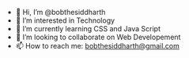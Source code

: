 - 👋 Hi, I’m @bobthesiddharth
- 👀 I’m interested in Technology
- 🌱 I’m currently learning CSS and Java Script
- 💞️ I’m looking to collaborate on Web Developement
- 📫 How to reach me: bobthesiddharth@gmail.com

<!---
bobthesiddharth/bobthesiddharth is a ✨ special ✨ repository because its `README.md` (this file) appears on your GitHub profile.
You can click the Preview link to take a look at your changes.
--->

